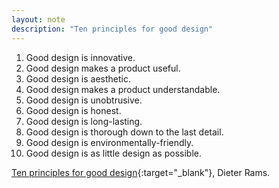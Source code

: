 ```yaml
---
layout: note
description: "Ten principles for good design"
---
```


1. Good design is innovative.
2. Good design makes a product useful.
3. Good design is aesthetic.
4. Good design makes a product understandable.
5. Good design is unobtrusive.
6. Good design is honest.
7. Good design is long-lasting.
8. Good design is thorough down to the last detail.
9. Good design is environmentally-friendly.
10. Good design is as little design as possible.

[Ten principles for good design][1]{:target="_blank"}, Dieter Rams.


[1]: https://www.vitsoe.com/gb/about/good-design
